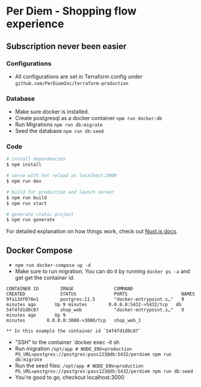 # Per Diem - Shopping flow experience


## Subscription never been easier


### Configurations
- All configurations are set in Terraform config under `github.com/PerDiemInc/terraform-production`

### Database
- Make sure docker is installed.
- Create postgresql as a docker container `npm run docker:db`
- Run Migrations `npm run db:migrate`
- Seed the database `npm run db:seed`


### Code
```bash
# install dependencies
$ npm install

# serve with hot reload at localhost:3000
$ npm run dev

# build for production and launch server
$ npm run build
$ npm run start

# generate static project
$ npm run generate
```

For detailed explanation on how things work, check out [Nuxt.js docs](https://nuxtjs.org).


## Docker Compose
- `npm run docker-compose up -d`
- Make sure to run migration. You can do it by running `docker ps -a` and get get the container id.
```
CONTAINER ID        IMAGE               COMMAND                  CREATED             STATUS              PORTS                    NAMES
9fa13df078e1        postgres:11.5       "docker-entrypoint.s…"   9 minutes ago       Up 9 minutes        0.0.0.0:5432->5432/tcp   db
54f4fd1d0c87        shop_web            "docker-entrypoint.s…"   9 minutes ago       Up 9
minutes        0.0.0.0:3000->3000/tcp   shop_web_1

** In this example the container id `54f4fd1d0c87`
```
- "SSH" to the container `docker exec -it <container id> sh
- Run migration `/opt/app # NODE_ENV=production PG_URL=postgres://postgres:pass123@db:5432/perdiem npm run db:migrate`
- Run the seed files: `/opt/app # NODE_ENV=production PG_URL=postgres://postgres:pass123@db:5432/perdiem npm run db:seed`
- You're good to go, checkout localhost:3000

